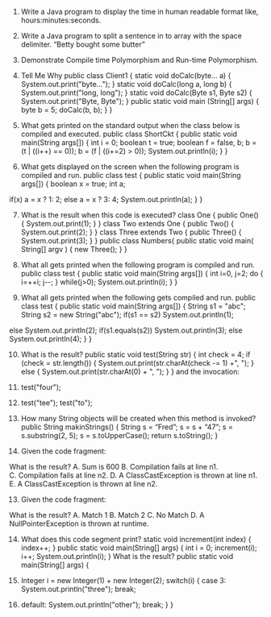 1. Write a Java program to display the time in human readable format like,
hours:minutes:seconds.

2. Write a Java program to split a sentence in to array with the space delimiter.
“Betty bought some butter”

3. Demonstrate Compile time Polymorphism and Run-time Polymorphism.

4. Tell Me Why
public class Client1 {
static void doCalc(byte... a) {
System.out.print(&quot;byte...&quot;);
}
static void doCalc(long a, long b) {
System.out.print(&quot;long, long&quot;);
}
static void doCalc(Byte s1, Byte s2) {
System.out.print(&quot;Byte, Byte&quot;);
}
public static void main (String[] args) {
byte b = 5;
doCalc(b, b);
}
}

5. What gets printed on the standard output when the class below is compiled and executed.
public class ShortCkt
{
public static void main(String args[])
{
int i = 0;
boolean t = true;
boolean f = false, b;
b = (t | ((i++) == 0));
b = (f | ((i+=2) &gt; 0));
System.out.println(i);
}
}

6. What gets displayed on the screen when the following program is compiled and run.
public class test
{
public static void main(String args[])
{
boolean x = true;
int a;

if(x) a = x ? 1: 2;
else a = x ? 3: 4;
System.out.println(a);
}
}

7. What is the result when this code is executed?
class One {
public One() { System.out.print(1); }
}
class Two extends One {
public Two() { System.out.print(2); }
}
class Three extends Two {
public Three() { System.out.print(3); }
}
public class Numbers{
public static void main( String[] argv ) { new Three(); }
}

8. What all gets printed when the following program is compiled and run.
public class test
{
public static void main(String args[])
{
int i=0, j=2;
do
{
i=++i;
j--;
}
while(j&gt;0);
System.out.println(i);
}
}

9. What all gets printed when the following gets compiled and run.
public class test {
public static void main(String args[]) {
String s1 = &quot;abc&quot;;
String s2 = new String(&quot;abc&quot;);
if(s1 == s2)
System.out.println(1);

else
System.out.println(2);
if(s1.equals(s2))
System.out.println(3);
else
System.out.println(4);
}
}

10. What is the result?
public static void test(String str)
{
int check = 4;
if (check = str.length())
{
System.out.print(str.charAt(check -= 1) +&quot;, &quot;);
}
else
{
System.out.print(str.charAt(0) + &quot;, &quot;);
}
}
and the invocation:
21. test(&quot;four&quot;);
22. test(&quot;tee&quot;);
test(&quot;to&quot;);

11. How many String objects will be created when this method is invoked?
public String makinStrings()
{
String s = “Fred”;
s = s + “47”;
s = s.substring(2, 5);
s = s.toUpperCase();
return s.toString();
}

12. Given the code fragment:





What is the result?
A. Sum is 600
B. Compilation fails at line n1.
C. Compilation fails at line n2.
D. A ClassCastException is thrown at line n1.
E. A ClassCastException is thrown at line n2.




13. Given the code fragment:



What is the result?
A. Match 1
B. Match 2
C. No Match
D. A NullPointerException is thrown at runtime.


14. What does this code segment print?
static void increment(int index) {
index++;
}
public static void main(String[] args) {
int i = 0;
increment(i);
i++;
System.out.println(i);
}
What is the result?
public static void main(String[] args)
{

12. Integer i = new Integer(1) + new Integer(2);
switch(i)
{
case 3: System.out.println(&quot;three&quot;); break;

15. default: System.out.println(&quot;other&quot;); break;
}
}